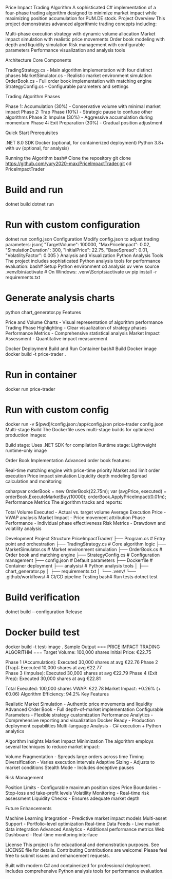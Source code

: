 Price Impact Trading Algorithm
A sophisticated C# implementation of a four-phase trading algorithm designed to minimize market impact while maximizing position accumulation for PUM.DE stock.
Project Overview
This project demonstrates advanced algorithmic trading concepts including:

Multi-phase execution strategy with dynamic volume allocation
Market impact simulation with realistic price movements
Order book modeling with depth and liquidity simulation
Risk management with configurable parameters
Performance visualization and analysis tools

Architecture
Core Components

TradingStrategy.cs - Main algorithm implementation with four distinct phases
MarketSimulator.cs - Realistic market environment simulation
OrderBook.cs - Full order book implementation with matching engine
StrategyConfig.cs - Configurable parameters and settings

Trading Algorithm Phases

Phase 1: Accumulation (30%) - Conservative volume with minimal market impact
Phase 2: Trap Phase (10%) - Strategic pause to confuse other algorithms
Phase 3: Impulse (30%) - Aggressive accumulation during momentum
Phase 4: Exit Preparation (30%) - Gradual position adjustment

Quick Start
Prerequisites

.NET 8.0 SDK
Docker (optional, for containerized deployment)
Python 3.8+ with uv (optional, for analysis)

Running the Algorithm
bash# Clone the repository
git clone https://github.com/yury2020-max/PriceImpactTrader.git
cd PriceImpactTrader

# Build and run
dotnet build
dotnet run

# Run with custom configuration
dotnet run config.json
Configuration
Modify config.json to adjust trading parameters:
json{
  "TargetVolume": 100000,
  "MaxPriceImpact": 0.02,
  "SimulationDuration": 300,
  "InitialPrice": 22.75,
  "BaseSpread": 0.01,
  "VolatilityFactor": 0.005
}
Analysis and Visualization
Python Analysis Tools
The project includes sophisticated Python analysis tools for performance evaluation:
bash# Setup Python environment
cd analysis
uv venv
source .venv/bin/activate  # On Windows: .venv\Scripts\activate
uv pip install -r requirements.txt

# Generate analysis charts
python chart_generator.py
Features

Price and Volume Charts - Visual representation of algorithm performance
Trading Phase Highlighting - Clear visualization of strategy phases
Performance Metrics - Comprehensive statistical analysis
Market Impact Assessment - Quantitative impact measurement

Docker Deployment
Build and Run Container
bash# Build Docker image
docker build -t price-trader .

# Run in container
docker run price-trader

# Run with custom config
docker run -v $(pwd)/config.json:/app/config.json price-trader config.json
Multi-stage Build
The Dockerfile uses multi-stage builds for optimized production images:

Build stage: Uses .NET SDK for compilation
Runtime stage: Lightweight runtime-only image

Order Book Implementation
Advanced order book features:

Real-time matching engine with price-time priority
Market and limit order execution
Price impact simulation
Liquidity depth modeling
Spread calculation and monitoring

csharpvar orderBook = new OrderBook(22.75m);
var (avgPrice, executed) = orderBook.ExecuteMarketBuy(10000);
orderBook.ApplyPriceImpact(0.01m);
Performance Metrics
The algorithm tracks and reports:

Total Volume Executed - Actual vs. target volume
Average Execution Price - VWAP analysis
Market Impact - Price movement attribution
Phase Performance - Individual phase effectiveness
Risk Metrics - Drawdown and volatility analysis

Development
Project Structure
PriceImpactTrader/
├── Program.cs              # Entry point and orchestration
├── TradingStrategy.cs      # Core algorithm logic
├── MarketSimulator.cs      # Market environment simulation
├── OrderBook.cs           # Order book and matching engine
├── StrategyConfig.cs      # Configuration management
├── config.json           # Default parameters
├── Dockerfile            # Container deployment
├── analysis/             # Python analysis tools
│   ├── chart_generator.py
│   ├── requirements.txt
│   └── .venv/
└── .github/workflows/    # CI/CD pipeline
Testing
bash# Run tests
dotnet test

# Build verification
dotnet build --configuration Release

# Docker build test
docker build -t test-image .
Sample Output
=== PRICE IMPACT TRADING ALGORITHM ===
Target Volume: 100,000 shares
Initial Price: €22.75

Phase 1 (Accumulation): Executed 30,000 shares at avg €22.76
Phase 2 (Trap): Executed 10,000 shares at avg €22.77  
Phase 3 (Impulse): Executed 30,000 shares at avg €22.79
Phase 4 (Exit Prep): Executed 30,000 shares at avg €22.81

Total Executed: 100,000 shares
VWAP: €22.78
Market Impact: +0.26% (+€0.06)
Algorithm Efficiency: 94.2%
Key Features

Realistic Market Simulation - Authentic price movements and liquidity
Advanced Order Book - Full depth-of-market implementation
Configurable Parameters - Flexible strategy customization
Performance Analytics - Comprehensive reporting and visualization
Docker Ready - Production deployment capabilities
Multi-language Analysis - C# execution + Python analytics

Algorithm Insights
Market Impact Minimization
The algorithm employs several techniques to reduce market impact:

Volume Fragmentation - Spreads large orders across time
Timing Diversification - Varies execution intervals
Adaptive Sizing - Adjusts to market conditions
Stealth Mode - Includes deceptive pauses

Risk Management

Position Limits - Configurable maximum position sizes
Price Boundaries - Stop-loss and take-profit levels
Volatility Monitoring - Real-time risk assessment
Liquidity Checks - Ensures adequate market depth

Future Enhancements

 Machine Learning Integration - Predictive market impact models
 Multi-asset Support - Portfolio-level optimization
 Real-time Data Feeds - Live market data integration
 Advanced Analytics - Additional performance metrics
 Web Dashboard - Real-time monitoring interface

License
This project is for educational and demonstration purposes. See LICENSE file for details.
Contributing
Contributions are welcome! Please feel free to submit issues and enhancement requests.

Built with modern C# and containerized for professional deployment. Includes comprehensive Python analysis tools for performance evaluation.